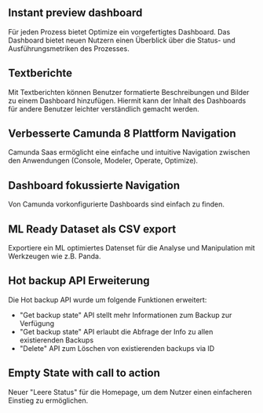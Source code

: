 ## Instant preview dashboard
Für jeden Prozess bietet Optimize ein vorgefertigtes Dashboard. Das Dashboard bietet neuen Nutzern einen Überblick 
über die Status- und Ausführungsmetriken des Prozesses.

## Textberichte

Mit Textberichten können Benutzer formatierte Beschreibungen und Bilder zu einem Dashboard hinzufügen. Hiermit kann der Inhalt des Dashboards für andere Benutzer leichter verständlich gemacht werden. 

## Verbesserte Camunda 8 Plattform Navigation

Camunda Saas ermöglicht eine einfache und intuitive Navigation zwischen den Anwendungen (Console, Modeler, Operate, Optimize).

## Dashboard fokussierte Navigation

Von Camunda vorkonfigurierte Dashboards sind einfach zu finden.

## ML Ready Dataset als CSV export

Exportiere ein ML optimiertes Datenset für die Analyse und Manipulation mit Werkzeugen wie z.B. Panda.

## Hot backup API Erweiterung

Die Hot backup API wurde um folgende Funktionen erweitert:

- "Get backup state" API stellt mehr Informationen zum Backup zur Verfügung
- "Get backup state" API erlaubt die Abfrage der Info zu allen existierenden Backups
- "Delete" API zum Löschen von existierenden backups via ID

## Empty State with call to action

Neuer "Leere Status" für die Homepage, um dem Nutzer einen einfacheren Einstieg zu ermöglichen.
